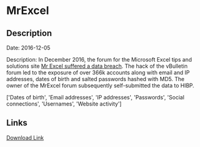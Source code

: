 # MrExcel

## Description

Date: 2016-12-05

Description:
In December 2016, the forum for the Microsoft Excel tips and solutions site <a href="http://www.mrexcel.com/details-of-data-breach-at-mrexcel-com/" target="_blank" rel="noopener">Mr Excel suffered a data breach</a>. The hack of the vBulletin forum led to the exposure of over 366k accounts along with email and IP addresses, dates of birth and salted passwords hashed with MD5. The owner of the MrExcel forum subsequently self-submitted the data to HIBP.


['Dates of birth', 'Email addresses', 'IP addresses', 'Passwords', 'Social connections', 'Usernames', 'Website activity']

## Links

[Download Link](https://link-to.net/1229997/994.3174657419447/dynamic/?r=aHR0cHM6Ly93d3cubWVkaWFmaXJlLmNvbS92aWV3LzVxcFEyMW5Cd1dabzR6NC9tcmV4Y2VsLmNvbS9maWxl)